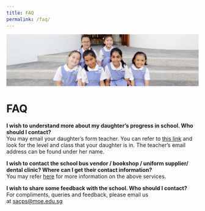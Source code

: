 ```yaml
---
title: FAQ
permalink: /faq/
---
```

![](/images/banner-contactus.jpg)

FAQ
===

<b>I wish to understand more about my daughter’s progress in school. Who should I contact?</b>  
You may email your daughter’s form teacher. You can refer to [this link](/our-school/Teaching-Staff/Teaching-Staff/) and look for the level and class that your daughter is in. The teacher’s email address can be found under her name.

<b>I wish to contact the school bus vendor / bookshop / uniform supplier/ dental clinic? Where can I get their contact information?</b>  
You may refer [here](/our-school/School-Services/) for more information on the above services.

<b>I wish to share some feedback with the school. Who should I contact?</b>  
For compliments, queries and feedback, please email us at [sacps@moe.edu.sg](mailto:sacps@moe.edu.sg)